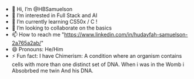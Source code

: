 - 👋 Hi, I’m @HBSamuelson
- 👀 I’m interested in Full Stack and AI
- 🌱 I’m currently learning CS50x / C !
- 💞️ I’m looking to collaborate on the basics
- 📫 How to reach me "https://www.linkedin.com/in/hudayfah-samuelson-2a765a2ab/"
- 😄 Pronouns: He/Him
- ⚡ Fun fact: I have Chimerism: A condition where an organism contains cells with more than one distinct set of DNA.
                                 When i was in the Womb i Absobrbed me twin And his DNA.                          


<!---
HBSamuelson/HBSamuelson is a ✨ special ✨ repository because its `README.md` (this file) appears on your GitHub profile.
You can click the Preview link to take a look at your changes.
--->

